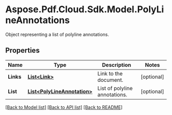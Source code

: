 ﻿# Aspose.Pdf.Cloud.Sdk.Model.PolyLineAnnotations
Object representing a list of polyline annotations.

## Properties

Name | Type | Description | Notes
------------ | ------------- | ------------- | -------------
**Links** | [**List&lt;Link&gt;**](Link.md) | Link to the document. | [optional] 
**List** | [**List&lt;PolyLineAnnotation&gt;**](PolyLineAnnotation.md) | List of polyline annotations. | [optional] 

[[Back to Model list]](../README.md#documentation-for-models) [[Back to API list]](../README.md#documentation-for-api-endpoints) [[Back to README]](../README.md)

